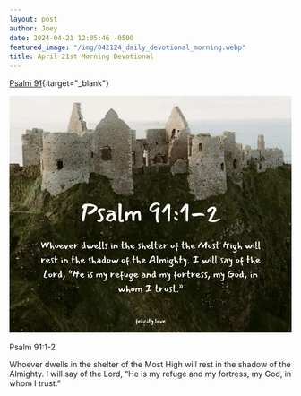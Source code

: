 ```yaml
---
layout: post
author: Joey
date: 2024-04-21 12:05:46 -0500
featured_image: "/img/042124_daily_devotional_morning.webp"
title: April 21st Morning Devotional
---
```


[Psalm 91](https://www.biblegateway.com/passage/?search=Psalm%2091&version=NIV){:target="_blank"}

[![April 21th 2024 - Morning Devotional](/img/042124_daily_devotional_morning.webp)](/img/042124_daily_devotional_morning.webp)

Psalm 91:1-2

Whoever dwells in the shelter of the Most High will rest in the shadow of the Almighty. I will say of the Lord, “He is my refuge and my fortress, my God, in whom I trust.”